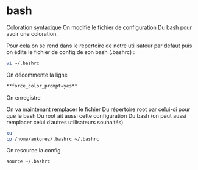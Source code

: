# bash

Coloration syntaxique On modifie le fichier de configuration Du bash pour avoir une coloration.

Pour cela on se rend dans le répertoire de notre utilisateur par défaut puis on édite le fichier de config de son bash (.bashrc) :

```bash
vi ~/.bashrc
```

On décommente la ligne

```bash
**force_color_prompt=yes**
```

On enregistre

On va maintenant remplacer le fichier Du répertoire root par celui-ci pour que le bash Du root ait aussi cette configuration Du bash (on peut aussi remplacer celui d’autres utilisateurs souhaités)

```bash
su
cp /home/ankorez/.bashrc ~/.bashrc
```

On resource la config

```
source ~/.bashrc
```
